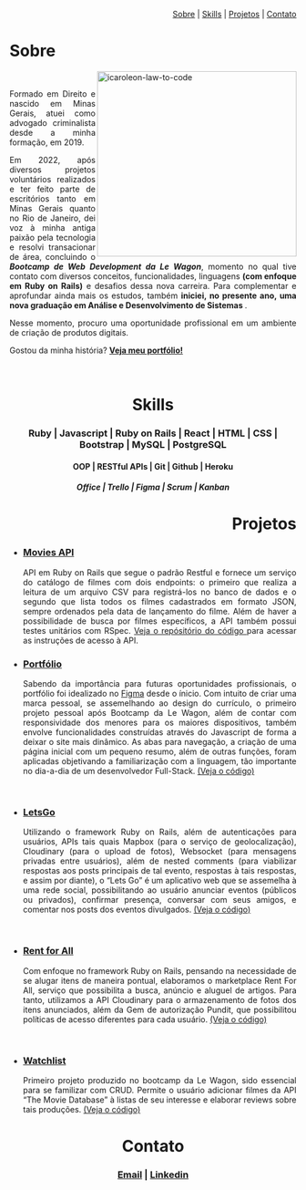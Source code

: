 <p align="right">
    <a href="#heading-sobre"> Sobre</a> |
    <a href="#heading-skills"> Skills</a> |
    <a href="#heading-projetos"> Projetos</a> |
    <a href="#heading-contato"> Contato</a> 
  </p>
  <h1 align="left" id="heading-sobre"> Sobre </h1>
  <div>
   <img src="https://i.ibb.co/NLpDRCr/6358887-preview-rev-1-1.png" alt="icaroleon-law-to-code" align="right" height="325px" width="350px">
    <br>
    <p align="justify"> Formado em Direito e nascido em Minas Gerais, atuei como advogado criminalista desde a minha formação, em 2019. </p>
    <p align="justify"> Em 2022, após diversos projetos voluntários realizados e ter feito parte de escritórios tanto em Minas Gerais quanto no Rio de Janeiro, dei voz à minha antiga paixão pela tecnologia e resolvi transacionar de área, concluindo o <strong><i>Bootcamp de Web Development da Le Wagon</i></strong>, momento no qual tive contato com diversos conceitos, funcionalidades, linguagens <strong>(com enfoque em Ruby on Rails)</strong> e desafios dessa nova carreira. Para complementar e aprofundar ainda mais os estudos, também <strong>iniciei, no presente ano, uma nova graduação em Análise e Desenvolvimento de Sistemas </strong>. 

   <p align="justify"> Nesse momento, procuro uma oportunidade profissional em um ambiente de criação de produtos digitais. </p>
    <p align="justify"> Gostou da minha história? <a href="https://icaroleon.dev/"><strong>Veja meu portfólio! </strong></a></p>
  </div>
  <br>
  <h1 align="center" id="heading-skills"> Skills </h1> 
    <h3 align="center"> Ruby | Javascript | Ruby on Rails | React | HTML | CSS | Bootstrap | MySQL | PostgreSQL  </h3>
    <h4 align="center"> OOP | RESTful APIs | Git | Github | Heroku </h4>
    <h5 align="center"> Office | Trello | Figma | Scrum | Kanban </h5>
  <h1 align="right" id="heading-projetos"> Projetos </h1> 
  <ul>
    <li><h3><a href="https://icaroleon.dev" target="_blank"> Movies API </a></h3></li>
    <p align="justify">API em Ruby on Rails que segue o padrão Restful e fornece um serviço do catálogo de filmes com dois endpoints: o primeiro que realiza a leitura de um arquivo CSV para registrá-los no banco de dados e o segundo que lista todos os filmes cadastrados em formato JSON, sempre ordenados pela data de lançamento do filme. Além de haver a possibilidade de busca por filmes específicos, a API também possui testes unitários com RSpec. <a href="https://github.com/icaroleon/desafio-backend-moviesapi" target="_blank">Veja o repósitório do código </a> para acessar as instruções de acesso à API. 
    <br>
    <li><h3><a href="https://icaroleon.dev" target="_blank"> Portfólio </a></h3></li>
      <p align="justify">Sabendo da importância para futuras oportunidades profissionais, o portfólio foi idealizado no <a href="https://www.figma.com/file/oFcPji135OTxtGRWmgIJyA/Portf%C3%B3lio?node-id=0%3A1" target="_blank"> Figma</a>  desde o ínicio. Com intuito de criar uma marca pessoal, se assemelhando ao design do currículo, o primeiro projeto pessoal após Bootcamp da Le Wagon, além de contar com responsividade dos menores para os maiores dispositivos, também envolve funcionalidades construídas através do Javascript de forma a deixar o site mais dinâmico. As abas para navegação, a criação de uma página inicial com um pequeno resumo, além de outras funções, foram aplicadas objetivando a familiarização com a linguagem, tão importante no dia-a-dia de um desenvolvedor Full-Stack. <a href="https://github.com/icaroleon/icaroleon.github.io">(Veja o código)</a> <p>
  <br>
    <li><h3><a href="https://www.letsgo-social.com.br" target="_blank"> LetsGo </a></h3></li>
      <p align="justify">Utilizando o framework Ruby on Rails, além de autenticações para usuários, APIs tais quais Mapbox (para o serviço de geolocalização), Cloudinary (para o upload de fotos), Websocket (para mensagens privadas entre usuários), além de nested comments (para viabilizar respostas aos posts principais de tal evento, respostas à tais respostas, e assim por diante), o “Lets Go” é um aplicativo web que se assemelha à uma rede social, possibilitando ao usuário anunciar eventos (públicos ou privados), confirmar presença, conversar com seus amigos, e comentar nos posts dos eventos divulgados. <a href="https://github.com/lucca1998byu/letsgo"> (Veja o código)</a> <p>
  <br>
    <li><h3><a href="https://rent-for-all.herokuapp.com"> Rent for All </a></h3></li>
      <p align="justify">Com enfoque no framework Ruby on Rails, pensando na necessidade de se alugar itens de maneira pontual, elaboramos o marketplace Rent For All, serviço que possibilita a busca, anúncio e aluguel de artigos. Para tanto, utilizamos a API Cloudinary para o armazenamento de fotos dos itens anunciados, além da Gem de autorização Pundit, que possibilitou políticas de acesso diferentes para cada usuário. <a href="https://github.com/gessicahug/rent_for_all">(Veja o código)</a> <p>
  <br>
     <li><h3><a href="https://watchlist-bootcamp-project.herokuapp.com"> Watchlist </a></h3></li>
      <p align="justify">Primeiro projeto produzido no bootcamp da Le Wagon, sido essencial para se familizar com CRUD. Permite o usuário adicionar filmes da API “The Movie Database” à listas de seu interesse e elaborar reviews sobre tais produções. <a href="https://github.com/icaroleon/rails-watch-list">(Veja o código)</a><p>
  </ul>
  <h1 align="center" id="heading-contato"> Contato</h1> 
    <h3 align="center"><a href = "mailto:icvieiramg@gmail.com"> Email</a>
   | <a href="https://www.linkedin.com/in/icaroleon" target="_blank">Linkedin</a> 
    </h3>
  
            
            
  
